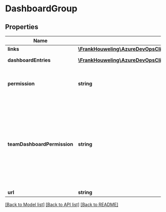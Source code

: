 # DashboardGroup

## Properties
Name | Type | Description | Notes
------------ | ------------- | ------------- | -------------
**links** | [**\FrankHouweling\AzureDevOpsClient\Dashboard\Model\ReferenceLinks**](ReferenceLinks.md) |  | [optional] 
**dashboardEntries** | [**\FrankHouweling\AzureDevOpsClient\Dashboard\Model\DashboardGroupEntry[]**](DashboardGroupEntry.md) | A list of Dashboards held by the Dashboard Group | [optional] 
**permission** | **string** | Deprecated: The old permission model describing the level of permissions for the current team. Pre-M125. | [optional] 
**teamDashboardPermission** | **string** | A permissions bit mask describing the security permissions of the current team for dashboards. When this permission is the value None, use GroupMemberPermission. Permissions are evaluated based on the presence of a value other than None, else the GroupMemberPermission will be saved. | [optional] 
**url** | **string** |  | [optional] 

[[Back to Model list]](../README.md#documentation-for-models) [[Back to API list]](../README.md#documentation-for-api-endpoints) [[Back to README]](../README.md)


